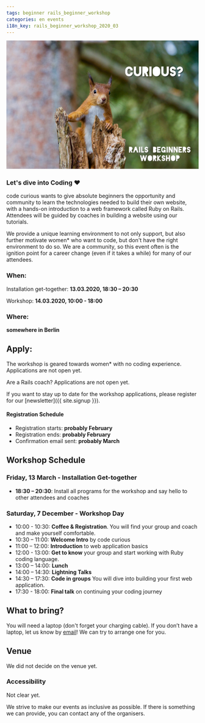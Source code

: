 ```yaml
---
tags: beginner rails_beginner_workshop
categories: en events
i18n_key: rails_beginner_workshop_2020_03
---
```


![Photo of dozen women with laptops, coding together around a large white table](/assets/images/squirrel-curious.jpg)

### Let's dive into Coding ♥️
code curious wants to give absolute beginners the opportunity and community to learn the technologies needed to build their own website, with a hands-on introduction to a web framework called Ruby on Rails. Attendees will be guided by coaches in building a website using our tutorials.


We provide a unique learning environment to not only support, but also further motivate women* who want to code, but don't have the right environment to do so. We are a community, so this event often is the ignition point for a career change (even if it takes a while) for many of our attendees.

### When:
Installation get-together: **13.03.2020, 18:30 – 20:30**

Workshop: **14.03.2020, 10:00 - 18:00**
### Where:
**somewhere in Berlin**

## Apply:
The workshop is geared towards women* with no coding experience. Applications are not open yet.

Are a Rails coach? Applications are not open yet.

If you want to stay up to date for the workshop applications, please register for our [newsletter]({{ site.signup }}).

#### Registration Schedule
- Registration starts: **probably February**
- Registration ends: **probably February**
- Confirmation email sent: **probably March**

## Workshop Schedule

### Friday, 13 March - Installation Get-together
- **18:30 – 20:30**: Install all programs for the workshop and say hello to other attendees and coaches

### Saturday, 7 December - Workshop Day
- 10:00 - 10:30: **Coffee & Registration**. You will find your group and coach and make yourself comfortable.
- 10:30 – 11:00: **Welcome Intro** by code curious
- 11:00 – 12:00: **Introduction** to web application basics
- 12:00 - 13:00: **Get to know** your group and start working with Ruby coding language.
- 13:00 – 14:00: **Lunch**
- 14:00 – 14:30: **Lightning Talks**
- 14:30 – 17:30: **Code in groups** You will dive into building your first web application.
- 17:30 - 18:00: **Final talk** on continuing your coding journey

## What to bring?

You will need a laptop (don't forget your charging cable). If you don’t have a laptop, let us know by [email](mailto:contact@codecurious.org)! We can try to arrange one for you.


## Venue

We did not decide on the venue yet.

### Accessibility

Not clear yet.

We strive to make our events as inclusive as possible. If there is something we can provide, you can contact any of the organisers.
